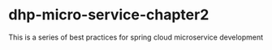 # dhp-micro-service-chapter2
This is a series of best practices for spring cloud microservice development
